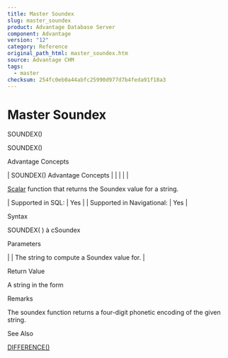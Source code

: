 ```yaml
---
title: Master Soundex
slug: master_soundex
product: Advantage Database Server
component: Advantage
version: "12"
category: Reference
original_path_html: master_soundex.htm
source: Advantage CHM
tags:
  - master
checksum: 254fc0eb0a44abfc25990d977d7b4feda91f18a3
---
```


# Master Soundex

SOUNDEX()

SOUNDEX()

Advantage Concepts

| SOUNDEX()  Advantage Concepts |  |  |  |  |

[Scalar](master_supported_scalar_functions.md) function that returns the Soundex value for a string.

| Supported in SQL: | Yes |
| Supported in Navigational: | Yes |

Syntax

SOUNDEX( <cStr> ) à cSoundex

Parameters

| <cStr> | The string to compute a Soundex value for. |

Return Value

A string in the form <letter><digit><digit><digit>

Remarks

The soundex function returns a four-digit phonetic encoding of the given string.

See Also

[DIFFERENCE()](master_difference.md)
